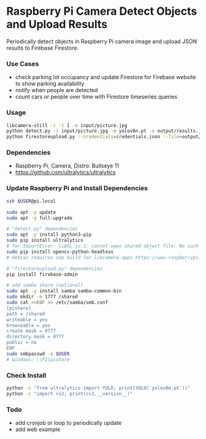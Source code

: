 # Raspberry Pi Camera Detect Objects and Upload Results

Periodically detect objects in Raspberry Pi camera image and upload JSON results to Firebase Firestore.
  
### Use Cases
- check parking lot occupancy and update Firestore for Firebase website to show parking availability
- notify when people are detected
- count cars or people over time with Firestore timeseries queries


### Usage

```sh
libcamera-still -r -t 1 -o input/picture.jpg
python detect.py -i input/picture.jpg -m yolov8n.pt -o output/results.json -oi output/results.jpg
python firestoreupload.py --credentials=credentials.json --file=output/results.json --collection=DetectedObjects
```

### Dependencies

- Raspberry Pi, Camera, Distro: Bullseye 11
- https://github.com/ultralytics/ultralytics

### Update Raspberry Pi and Install Dependencies

```sh
ssh $USER@pi.local

sudo apt -y update
sudo apt -y full-upgrade

# "detect.py" dependencies
sudo apt -y install python3-pip
sudo pip install ultralytics
# for ImportError: libGL.so.1: cannot open shared object file: No such file or directory:
sudo pip install opencv-python-headless
# debian requires sep build for libcamera-apps https://www.raspberrypi.com/documentation/computers/camera_software.html#building-libcamera-apps

# "firestoreupload.py" dependencies
pip install firebase-admin

# add samba share (optional) 
sudo apt -y install samba samba-common-bin
sudo mkdir -m 1777 /shared
sudo cat <<EOF >> /etc/samba/smb.conf
[pishare]
path = /shared
writeable = yes
browseable = yes
create mask = 0777
directory mask = 0777
public = no
EOF
sudo smbpasswd -a $USER
# windows: \\PI\pishare
```

### Check Install

```sh
python -c "from ultralytics import YOLO; print(YOLO('yolov8m.pt'))"
python -c "import cv2; print(cv2.__version__)"
```

### Todo

- add cronjob or loop to periodically update
- add web example